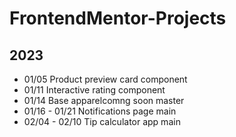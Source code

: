 # FrontendMentor-Projects

## 2023

- 01/05 Product preview card component
- 01/11 Interactive rating component
- 01/14 Base apparelcomng soon master
- 01/16 - 01/21 Notifications page main
- 02/04 - 02/10 Tip calculator app main
